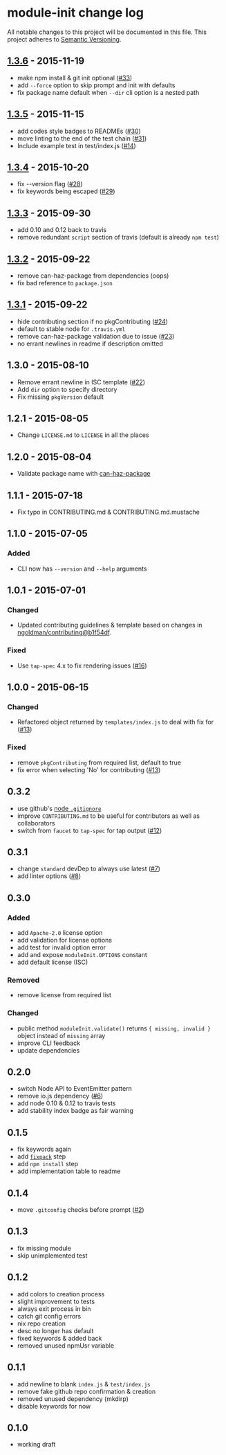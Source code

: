 # module-init change log

All notable changes to this project will be documented in this file.
This project adheres to [Semantic Versioning](http://semver.org/).

## [1.3.6] - 2015-11-19
* make npm install & git init optional ([#33](https://github.com/ngoldman/module-init/issues/33))
* add `--force` option to skip prompt and init with defaults
* fix package name default when `--dir` cli option is a nested path

## [1.3.5] - 2015-11-15
* add codes style badges to READMEs ([#30](https://github.com/ngoldman/module-init/pull/30))
* move linting to the end of the test chain ([#31](https://github.com/ngoldman/module-init/pull/31))
* Include example test in test/index.js ([#14](https://github.com/ngoldman/module-init/issues/14))

## [1.3.4] - 2015-10-20
* fix --version flag ([#28](https://github.com/ngoldman/module-init/pull/28))
* fix keywords being escaped ([#29](https://github.com/ngoldman/module-init/pull/29))

## [1.3.3] - 2015-09-30
* add 0.10 and 0.12 back to travis
* remove redundant `script` section of travis (default is already `npm test`)

## [1.3.2] - 2015-09-22
* remove can-haz-package from dependencies (oops)
* fix bad reference to `package.json`

## [1.3.1] - 2015-09-22
* hide contributing section if no pkgContributing ([#24](https://github.com/ngoldman/module-init/pull/24))
* default to stable node for `.travis.yml`
* remove can-haz-package validation due to issue ([#23](https://github.com/ngoldman/module-init/issues/23))
* no errant newlines in readme if description omitted

## 1.3.0 - 2015-08-10
* Remove errant newline in ISC template ([#22](https://github.com/ngoldman/module-init/pull/22))
* Add `dir` option to specify directory
* Fix missing `pkgVersion` default

## 1.2.1 - 2015-08-05
* Change `LICENSE.md` to `LICENSE` in all the places

## 1.2.0 - 2015-08-04
* Validate package name with [can-haz-package](https://github.com/flet/can-haz-package)

## 1.1.1 - 2015-07-18
* Fix typo in CONTRIBUTING.md & CONTRIBUTING.md.mustache

## 1.1.0 - 2015-07-05

### Added
* CLI now has `--version` and `--help` arguments

## 1.0.1 - 2015-07-01

### Changed
* Updated contributing guidelines & template based on changes in [ngoldman/contributing@b1f54df](https://github.com/ngoldman/contributing/commit/b1f54df669d02e1db87598bc07540d823b423d4d).

### Fixed
* Use `tap-spec` 4.x to fix rendering issues ([#16](https://github.com/ngoldman/module-init/issues/16))

## 1.0.0 - 2015-06-15

### Changed
* Refactored object returned by `templates/index.js` to deal with fix for ([#13](https://github.com/ngoldman/module-init/issues/13))

### Fixed
* remove `pkgContributing` from required list, default to true
* fix error when selecting 'No' for contributing ([#13](https://github.com/ngoldman/module-init/issues/13))

## 0.3.2
* use github's [node `.gitignore`](https://github.com/github/gitignore/edit/master/Node.gitignore)
* improve `CONTRIBUTING.md` to be useful for contributors as well as collaborators
* switch from `faucet` to `tap-spec` for tap output ([#12](https://github.com/ngoldman/module-init/issues/12))

## 0.3.1
* change `standard` devDep to always use latest ([#7](https://github.com/ngoldman/module-init/issues/7))
* add linter options ([#8](https://github.com/ngoldman/module-init/issues/8))

## 0.3.0

### Added
* add `Apache-2.0` license option
* add validation for license options
* add test for invalid option error
* add and expose `moduleInit.OPTIONS` constant
* add default license (ISC)

### Removed
* remove license from required list

### Changed
* public method `moduleInit.validate()` returns `{ missing, invalid }` object instead of `missing` array
* improve CLI feedback
* update dependencies

## 0.2.0
* switch Node API to EventEmitter pattern
* remove io.js dependency ([#6](https://github.com/ngoldman/module-init/issues/6))
* add node 0.10 & 0.12 to travis tests
* add stability index badge as fair warning

## 0.1.5
* fix keywords again
* add [`fixpack`](https://github.com/HenrikJoreteg/fixpack/) step
* add `npm install` step
* add implementation table to readme

## 0.1.4
* move `.gitconfig` checks before prompt ([#2](https://github.com/ngoldman/module-init/issues/2))

## 0.1.3
* fix missing module
* skip unimplemented test

## 0.1.2
* add colors to creation process
* slight improvement to tests
* always exit process in bin
* catch git config errors
* nix repo creation
* desc no longer has default
* fixed keywords & added back
* removed unused npmUsr variable

## 0.1.1
* add newline to blank `index.js` & `test/index.js`
* remove fake github repo confirmation & creation
* removed unused dependency (mkdirp)
* disable keywords for now

## 0.1.0
* working draft

[1.3.6]: https://github.com/ngoldman/module-init/compare/v1.3.5...v1.3.6
[1.3.5]: https://github.com/ngoldman/module-init/compare/v1.3.4...v1.3.5
[1.3.4]: https://github.com/ngoldman/module-init/compare/v1.3.3...v1.3.4
[1.3.3]: https://github.com/ngoldman/module-init/compare/v1.3.2...v1.3.3
[1.3.2]: https://github.com/ngoldman/module-init/compare/v1.3.1...v1.3.2
[1.3.1]: https://github.com/ngoldman/module-init/compare/v1.3.0...v1.3.1
